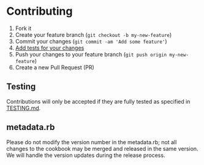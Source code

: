 Contributing
=========

1. Fork it
2. Create your feature branch (`git checkout -b my-new-feature`)
3. Commit your changes (`git commit -am 'Add some feature'`)
4. [Add tests for your changes](https://github.com/escapestudios-cookbooks/newrelic_meetme_plugin/blob/master/TESTING.md)
4. Push your changes to your feature branch (`git push origin my-new-feature`)
5. Create a new Pull Request (PR)

## Testing
Contributions will only be accepted if they are fully tested as specified in [TESTING.md](https://github.com/escapestudios-cookbooks/newrelic_meetme_plugin/blob/master/TESTING.md).

## metadata.rb
Please do not modify the version number in the metadata.rb; not all changes to the cookbook may be merged and released in the same version. We will handle the version updates during the release process.
